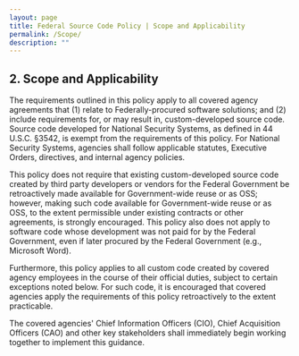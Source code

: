 ```yaml
---
layout: page
title: Federal Source Code Policy | Scope and Applicability
permalink: /Scope/
description: ""
---
```


## 2. Scope and Applicability

The requirements outlined in this policy apply to all covered agency agreements that (1) relate to Federally-procured software solutions; and (2) include requirements for, or may result in, custom-developed source code. Source code developed for National Security Systems, as defined in 44 U.S.C. §3542, is exempt from the requirements of this policy. For National Security Systems, agencies shall follow applicable statutes, Executive Orders, directives, and internal agency policies.

This policy does not require that existing custom-developed source code created by third party developers or vendors for the Federal Government be retroactively made available for Government-wide reuse or as OSS; however, making such code available for Government-wide reuse or as OSS, to the extent permissible under existing contracts or other agreements, is strongly encouraged. This policy also does not apply to software code whose development was not paid for by the Federal Government, even if later procured by the Federal Government (e.g., Microsoft Word).

Furthermore, this policy applies to all custom code created by covered agency employees in the course of their official duties, subject to certain exceptions noted below. For such code, it is encouraged that covered agencies apply the requirements of this policy retroactively to the extent practicable.

The covered agencies' Chief Information Officers (CIO), Chief Acquisition Officers (CAO) and other key stakeholders shall immediately begin working together to implement this guidance.

